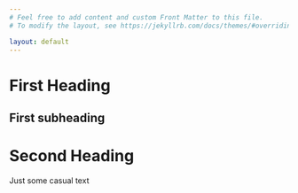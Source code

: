 ```yaml
---
# Feel free to add content and custom Front Matter to this file.
# To modify the layout, see https://jekyllrb.com/docs/themes/#overriding-theme-defaults

layout: default
---
```


<body>
  <h1>First Heading</h1>
  <h2>First subheading</h2>
  <h1>Second Heading</h1>
  <p>Just some casual text</p>
</body>

